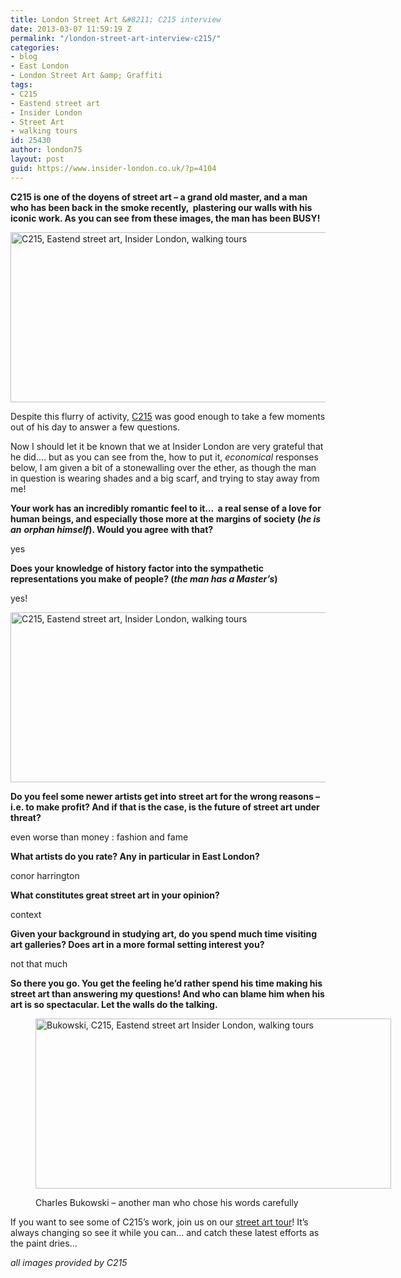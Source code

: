 ```yaml
---
title: London Street Art &#8211; C215 interview
date: 2013-03-07 11:59:19 Z
permalink: "/london-street-art-interview-c215/"
categories:
- blog
- East London
- London Street Art &amp; Graffiti
tags:
- C215
- Eastend street art
- Insider London
- Street Art
- walking tours
id: 25430
author: london75
layout: post
guid: https://www.insider-london.co.uk/?p=4104
---
```


**C215 is one of the doyens of street art &#8211; a grand old master, and a man who has been back in the smoke recently,  plastering our walls with his iconic work. As you can see from these images, the man has been BUSY!**

<a href="/london-street-art-interview-c215/" rel="attachment wp-att-4110"><img class="size-full wp-image-4110 alignnone" alt="C215, Eastend street art, Insider London, walking tours" src="/wp-content/uploads/2013/01/C125-at-work.jpg" width="569" height="272" /></a>

Despite this flurry of activity, [C215](http://www.flickr.com/photos/c215/show/ "C215") was good enough to take a few moments out of his day to answer a few questions.

Now I should let it be known that we at Insider London are very grateful that he did&#8230;. but as you can see from the, how to put it, _economical_ responses below, I am given a bit of a stonewalling over the ether, as though the man in question is wearing shades and a big scarf, and trying to stay away from me!

**Your work has an incredibly romantic feel to it…  a real sense of a love for human beings, and especially those more at the margins of society (_he is an_** **_orphan himself_****)****. Would you agree with that?**

yes

**Does your knowledge of history factor into the sympathetic representations you make of people? **(_the man has a Master&#8217;s_)****

yes!

<a href="/london-street-art-interview-c215/" rel="attachment wp-att-4120"><img class="alignnone size-full wp-image-4120" alt="C215, Eastend street art, Insider London, walking tours" src="/wp-content/uploads/2013/01/c125-woman1.jpg" width="569" height="272" /></a>

**Do you feel some newer artists get into street art for the wrong reasons – i.e. to make profit? And if that is the case, is the future of street art under threat?**

even worse than money : fashion and fame

**What artists do you rate? Any in particular in East London?**

conor harrington

**What constitutes great street art in your opinion?**

context

**Given your background in studying art, do you spend much time visiting art galleries? Does art in a more formal setting interest you?**

not that much

**So there you go. You get the feeling he’d rather spend his time making his street art than answering my questions! And who can blame him when his art is so spectacular. Let the walls do the talking.**<figure id="attachment_4129" style="width: 569px" class="wp-caption alignnone">

<a href="/london-street-art-interview-c215/" rel="attachment wp-att-4129"><img class="size-full wp-image-4129  " alt="Bukowski, C215, Eastend street art Insider London, walking tours" src="/wp-content/uploads/2013/01/bigbuk.jpg" width="569" height="272" /></a><figcaption class="wp-caption-text">Charles Bukowski &#8211; another man who chose his words carefully</figcaption></figure>

If you want to see some of C215’s work, join us on our [street art tour](https://www.insider-london.co.uk/tours/street-art-tour-london/ "Eastend street art tour")! It’s always changing so see it while you can… and catch these latest efforts as the paint dries…

_all images provided by C215_
